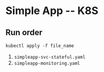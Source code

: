 # Simple App -- K8S

## Run order

`kubectl apply -f file_name`

1. `simpleapp-svc-stateful.yaml`
2. `simpleapp-monitoring.yaml`
